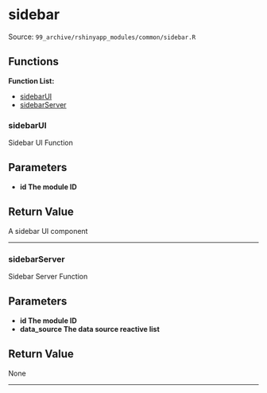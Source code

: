 # sidebar

Source: `99_archive/rshinyapp_modules/common/sidebar.R`

## Functions

**Function List:**
- [sidebarUI](#sidebarui)
- [sidebarServer](#sidebarserver)

### sidebarUI

Sidebar UI Function


## Parameters

- **id The module ID**


## Return Value

A sidebar UI component


---


### sidebarServer

Sidebar Server Function


## Parameters

- **id The module ID**
- **data_source The data source reactive list**


## Return Value

None


---

